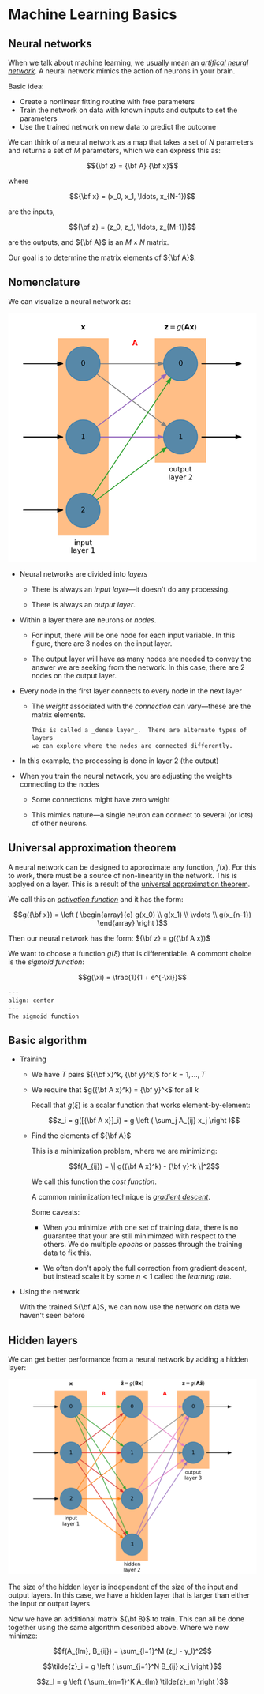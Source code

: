 # Machine Learning Basics

## Neural networks

When we talk about machine learning, we usually mean an [_artifical neural network_](https://en.wikipedia.org/wiki/Artificial_neural_network).
A neural network mimics the action of neurons in your brain.

Basic idea:

* Create a nonlinear fitting routine with free parameters
* Train the network on data with known inputs and outputs to set the parameters
* Use the trained network on new data to predict the outcome

We can think of a neural network as a map that takes a set of $N$ parameters and returns a set of $M$ parameters,
which we can express this as:

$${\bf z} = {\bf A} {\bf x}$$

where 

$${\bf x} = (x_0, x_1, \ldots, x_{N-1})$$

are the inputs,

$${\bf z} = (z_0, z_1, \ldots, z_{M-1})$$ 

are the outputs, and
${\bf A}$ is an $M \times N$ matrix.

Our goal is to determine the matrix elements of ${\bf A}$.

## Nomenclature

We can visualize a neural network as:

![NN diagram](nn_fig.png)

* Neural networks are divided into _layers_

  * There is always an _input layer_&mdash;it doesn't do any processing.

  * There is always an _output layer_.

* Within a layer there are neurons or _nodes_.

  * For input, there will be one node for each input variable.  In this figure,
    there are 3 nodes on the input layer.

  * The output layer will have as many nodes are needed to convey the answer
    we are seeking from the network.  In this case, there are 2 nodes on the
    output layer.

* Every node in the first layer connects to every node in the next layer

  * The _weight_ associated with the _connection_ can vary&mdash;these are the matrix elements.

    ```{note}
    This is called a _dense layer_.  There are alternate types of layers
    we can explore where the nodes are connected differently.
    ```

* In this example, the processing is done in layer 2 (the output)

* When you train the neural network, you are adjusting the weights connecting to the nodes

  * Some connections might have zero weight

  * This mimics nature&mdash;a single neuron can connect to several (or lots) of other neurons.

## Universal approximation theorem

A neural network can be designed to approximate any function, $f(x)$.  For this to work, there must be a source of non-linearity in the network.  This is applyed on a layer.  This is a result of the [universal approximation theorem](https://en.wikipedia.org/wiki/Universal_approximation_theorem).

We call this an [_activation function_](https://en.wikipedia.org/wiki/Activation_function) and it has the form:


$$g({\bf x}) = \left ( \begin{array}{c} g(x_0) \\ g(x_1) \\ \vdots \\ g(x_{n-1}) \end{array} \right )$$

Then our neural network has the form: ${\bf z} = g({\bf A x})$

We want to choose a function $g(\xi)$ that is differentiable.  A commont choice is the _sigmoid function_:

$$g(\xi) = \frac{1}{1 + e^{-\xi}}$$

```{figure} sigmoid.png
---
align: center
---
The sigmoid function
```

## Basic algorithm


* Training

  * We have $T$ pairs $({\bf x}^k, {\bf y}^k)$ for $k = 1, \ldots, T$

  * We require that $g({\bf A x}^k) = {\bf y}^k$ for all $k$

    Recall that $g(\xi)$ is a scalar function that works element-by-element:

    $$z_i = g([{\bf A x}]_i) = g \left ( \sum_j A_{ij} x_j \right )$$

  * Find the elements of ${\bf A}$

    This is a minimization problem, where we are minimizing:

    $$f(A_{ij}) = \| g({\bf A x}^k) - {\bf y}^k \|^2$$

    We call this function the _cost function_.

    A common minimization technique is [_gradient descent_](https://en.wikipedia.org/wiki/Gradient_descent).

    Some caveats:

    * When you minimize with one set of training data, there is no guarantee that your are still minimimzed with respect to the others.  We do multiple _epochs_ or passes through the training data to fix this.

    * We often don't apply the full correction from gradient descent, but instead scale it by some $\eta < 1$ called the _learning rate_.

* Using the network

  With the trained ${\bf A}$, we can now use the network on data we haven't seen before


 ## Hidden layers

 We can get better performance from a neural network by adding a hidden layer:

![hidden layers](nn_fig_hidden.png)

The size of the hidden layer is independent of the size of the input and output layers.  In this case, we have a hidden layer that is larger
than either the input or output layers.

Now we have an additional matrix ${\bf B}$ to train.  This can all be done together using the same algorithm described above.  Where we now minimze:

$$f(A_{lm}, B_{ij}) = \sum_{l=1}^M (z_l - y_l)^2$$

$$\tilde{z}_i = g \left ( \sum_{j=1}^N B_{ij} x_j \right )$$

$$z_l = g \left ( \sum_{m=1}^K A_{lm} \tilde{z}_m \right )$$
